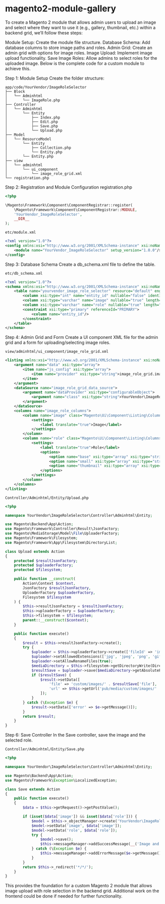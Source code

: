 # magento2-module-gallery



To create a Magento 2 module that allows admin users to upload an image and select where they want to use it (e.g., gallery, thumbnail, etc.) within a backend grid, we’ll follow these steps:

Module Setup: Create the module file structure.
Database Schema: Add database columns to store image paths and roles.
Admin Grid: Create an admin grid with options for image roles.
Image Upload: Implement image upload functionality.
Save Image Roles: Allow admins to select roles for the uploaded image.
Below is the complete code for a custom module to achieve this.

Step 1: Module Setup
Create the folder structure:

```
app/code/YourVendor/ImageRoleSelector
├── Block
│   └── Adminhtml
│       └── ImageRole.php
├── Controller
│   └── Adminhtml
│       └── Entity
│           ├── Index.php
│           ├── Edit.php
│           ├── Save.php
│           └── Upload.php
├── Model
│   └── ResourceModel
│       └── Entity
│           ├── Collection.php
│           └── Entity.php
│       └── Entity.php
├── view
│   └── adminhtml
│       └── ui_component
│           └── image_role_grid.xml
└── registration.php
```
Step 2: Registration and Module Configuration
registration.php

```php
<?php

\Magento\Framework\Component\ComponentRegistrar::register(
    \Magento\Framework\Component\ComponentRegistrar::MODULE,
    'YourVendor_ImageRoleSelector',
    __DIR__
);
```

`etc/module.xml`

```xml
<?xml version="1.0"?>
<config xmlns:xsi="http://www.w3.org/2001/XMLSchema-instance" xsi:noNamespaceSchemaLocation="urn:magento:framework:Module/etc/module.xsd">
    <module name="YourVendor_ImageRoleSelector" setup_version="1.0.0"/>
</config>
```
Step 3: Database Schema
Create a db_schema.xml file to define the table.

`etc/db_schema.xml`
```xml
<?xml version="1.0"?>
<schema xmlns:xsi="http://www.w3.org/2001/XMLSchema-instance" xsi:noNamespaceSchemaLocation="urn:magento:framework:Setup/Declaration/Schema/etc/db_schema.xsd">
    <table name="yourvendor_image_role_selector" resource="default" engine="innodb" comment="Image Role Selector Table">
        <column xsi:type="int" name="entity_id" nullable="false" identity="true" unsigned="true" comment="Entity ID"/>
        <column xsi:type="varchar" name="image" nullable="true" length="255" comment="Image Path"/>
        <column xsi:type="varchar" name="role" nullable="true" length="255" comment="Image Role"/>
        <constraint xsi:type="primary" referenceId="PRIMARY">
            <column name="entity_id"/>
        </constraint>
    </table>
</schema>
```
Step 4: Admin Grid and Form
Create a UI component XML file for the admin grid and a form for uploading/selecting image roles.

`view/adminhtml/ui_component/image_role_grid.xml`
```xml
<listing xmlns:xsi="http://www.w3.org/2001/XMLSchema-instance" xsi:noNamespaceSchemaLocation="urn:magento:module:Magento_Ui/etc/ui_component.xsd">
    <argument name="data" xsi:type="array">
        <item name="js_config" xsi:type="array">
            <item name="provider" xsi:type="string">image_role_grid.image_role_grid_data_source</item>
        </item>
    </argument>
    <dataSource name="image_role_grid_data_source">
        <argument name="dataProvider" xsi:type="configurableObject">
            <argument name="class" xsi:type="string">YourVendor\ImageRoleSelector\Model\ResourceModel\Entity\Collection</argument>
        </argument>
    </dataSource>
    <columns name="image_role_columns">
        <column name="image" class="Magento\Ui\Component\Listing\Columns\File">
            <settings>
                <label translate="true">Image</label>
            </settings>
        </column>
        <column name="role" class="Magento\Ui\Component\Listing\Columns\Select">
            <settings>
                <label translate="true">Role</label>
                <options>
                    <option name="base" xsi:type="array" xsi:type="string">Base Image</option>
                    <option name="small" xsi:type="array" xsi:type="string">Small Image</option>
                    <option name="thumbnail" xsi:type="array" xsi:type="string">Thumbnail</option>
                </options>
            </settings>
        </column>
    </columns>
</listing>
```

`Controller/Adminhtml/Entity/Upload.php`

```php
<?php

namespace YourVendor\ImageRoleSelector\Controller\Adminhtml\Entity;

use Magento\Backend\App\Action;
use Magento\Framework\Controller\Result\JsonFactory;
use Magento\MediaStorage\Model\File\UploaderFactory;
use Magento\Framework\Filesystem;
use Magento\Framework\App\Filesystem\DirectoryList;

class Upload extends Action
{
    protected $resultJsonFactory;
    protected $uploaderFactory;
    protected $filesystem;

    public function __construct(
        Action\Context $context,
        JsonFactory $resultJsonFactory,
        UploaderFactory $uploaderFactory,
        Filesystem $filesystem
    ) {
        $this->resultJsonFactory = $resultJsonFactory;
        $this->uploaderFactory = $uploaderFactory;
        $this->filesystem = $filesystem;
        parent::__construct($context);
    }

    public function execute()
    {
        $result = $this->resultJsonFactory->create();
        try {
            $uploader = $this->uploaderFactory->create(['fileId' => 'image']);
            $uploader->setAllowedExtensions(['jpg', 'jpeg', 'png', 'gif']);
            $uploader->setAllowRenameFiles(true);
            $mediaDirectory = $this->filesystem->getDirectoryWrite(DirectoryList::MEDIA);
            $resultSave = $uploader->save($mediaDirectory->getAbsolutePath('custom/images'));
            if ($resultSave) {
                $result->setData([
                    'file' => 'custom/images/' . $resultSave['file'],
                    'url' => $this->getUrl('pub/media/custom/images/' . $resultSave['file']),
                ]);
            }
        } catch (\Exception $e) {
            $result->setData(['error' => $e->getMessage()]);
        }
        return $result;
    }
}
```
Step 6: Save Controller
In the Save controller, save the image and the selected role.

`Controller/Adminhtml/Entity/Save.php`

```php
<?php

namespace YourVendor\ImageRoleSelector\Controller\Adminhtml\Entity;

use Magento\Backend\App\Action;
use Magento\Framework\Exception\LocalizedException;

class Save extends Action
{
    public function execute()
    {
        $data = $this->getRequest()->getPostValue();

        if (isset($data['image']) && isset($data['role'])) {
            $model = $this->_objectManager->create('YourVendor\ImageRoleSelector\Model\Entity');
            $model->setData('image', $data['image']);
            $model->setData('role', $data['role']);
            try {
                $model->save();
                $this->messageManager->addSuccessMessage(__('Image and role have been saved.'));
            } catch (\Exception $e) {
                $this->messageManager->addErrorMessage($e->getMessage());
            }
        }
        return $this->_redirect('*/*/');
    }
}
```
This provides the foundation for a custom Magento 2 module that allows image upload with role selection in the backend grid. Additional work on the frontend could be done if needed for further functionality.
